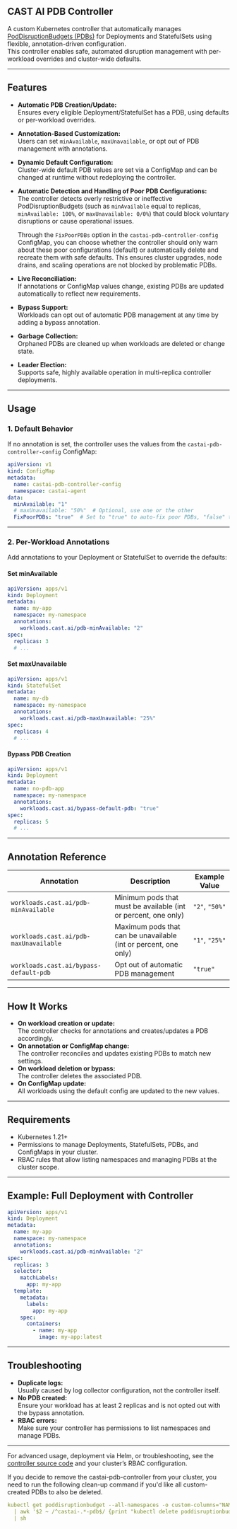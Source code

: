 ## CAST AI PDB Controller

A custom Kubernetes controller that automatically manages [PodDisruptionBudgets (PDBs)](https://kubernetes.io/docs/tasks/run-application/configure-pdb/) for Deployments and StatefulSets using flexible, annotation-driven configuration.  
This controller enables safe, automated disruption management with per-workload overrides and cluster-wide defaults.

---

## Features

- **Automatic PDB Creation/Update:**  
  Ensures every eligible Deployment/StatefulSet has a PDB, using defaults or per-workload overrides.

- **Annotation-Based Customization:**  
  Users can set `minAvailable`, `maxUnavailable`, or opt out of PDB management with annotations.

- **Dynamic Default Configuration:**  
    Cluster-wide default PDB values are set via a ConfigMap and can be changed at runtime without redeploying the controller.

- **Automatic Detection and Handling of Poor PDB Configurations:**  
  The controller detects overly restrictive or ineffective PodDisruptionBudgets (such as `minAvailable` equal to replicas, `minAvailable: 100%`, or `maxUnavailable: 0/0%`) that could block voluntary disruptions or cause operational issues.
  
  Through the `FixPoorPDBs` option in the `castai-pdb-controller-config` ConfigMap, you can choose whether the controller should only warn about these poor configurations (default) or automatically delete and recreate them with safe defaults. This ensures cluster upgrades, node drains, and scaling operations are not blocked by problematic PDBs.

- **Live Reconciliation:**  
  If annotations or ConfigMap values change, existing PDBs are updated automatically to reflect new requirements.

- **Bypass Support:**  
  Workloads can opt out of automatic PDB management at any time by adding a bypass annotation.

- **Garbage Collection:**  
  Orphaned PDBs are cleaned up when workloads are deleted or change state.

- **Leader Election:**  
  Supports safe, highly available operation in multi-replica controller deployments.

---

## Usage

### 1. **Default Behavior**

If no annotation is set, the controller uses the values from the `castai-pdb-controller-config` ConfigMap:

```yaml
apiVersion: v1
kind: ConfigMap
metadata:
  name: castai-pdb-controller-config
  namespace: castai-agent
data:
  minAvailable: "1"
  # maxUnavailable: "50%"  # Optional, use one or the other
  FixPoorPDBs: "true"  # Set to "true" to auto-fix poor PDBs, "false" to only warn
```

---

### 2. **Per-Workload Annotations**

Add annotations to your Deployment or StatefulSet to override the defaults:

#### **Set minAvailable**

```yaml
apiVersion: apps/v1
kind: Deployment
metadata:
  name: my-app
  namespace: my-namespace
  annotations:
    workloads.cast.ai/pdb-minAvailable: "2"
spec:
  replicas: 3
  # ...
```

#### **Set maxUnavailable**

```yaml
apiVersion: apps/v1
kind: StatefulSet
metadata:
  name: my-db
  namespace: my-namespace
  annotations:
    workloads.cast.ai/pdb-maxUnavailable: "25%"
spec:
  replicas: 4
  # ...
```

#### **Bypass PDB Creation**

```yaml
apiVersion: apps/v1
kind: Deployment
metadata:
  name: no-pdb-app
  namespace: my-namespace
  annotations:
    workloads.cast.ai/bypass-default-pdb: "true"
spec:
  replicas: 5
  # ...
```

---

## Annotation Reference

| Annotation                                      | Description                                                      | Example Value      |
|-------------------------------------------------|------------------------------------------------------------------|--------------------|
| `workloads.cast.ai/pdb-minAvailable`            | Minimum pods that must be available (int or percent, one only)   | `"2"`, `"50%"`     |
| `workloads.cast.ai/pdb-maxUnavailable`          | Maximum pods that can be unavailable (int or percent, one only)  | `"1"`, `"25%"`     |
| `workloads.cast.ai/bypass-default-pdb`          | Opt out of automatic PDB management                              | `"true"`           |

---

## How It Works

- **On workload creation or update:**  
  The controller checks for annotations and creates/updates a PDB accordingly.
- **On annotation or ConfigMap change:**  
  The controller reconciles and updates existing PDBs to match new settings.
- **On workload deletion or bypass:**  
  The controller deletes the associated PDB.
- **On ConfigMap update:**  
  All workloads using the default config are updated to the new values.

---

## Requirements

- Kubernetes 1.21+
- Permissions to manage Deployments, StatefulSets, PDBs, and ConfigMaps in your cluster.
- RBAC rules that allow listing namespaces and managing PDBs at the cluster scope.

---

## Example: Full Deployment with Controller

```yaml
apiVersion: apps/v1
kind: Deployment
metadata:
  name: my-app
  namespace: my-namespace
  annotations:
    workloads.cast.ai/pdb-minAvailable: "2"
spec:
  replicas: 3
  selector:
    matchLabels:
      app: my-app
  template:
    metadata:
      labels:
        app: my-app
    spec:
      containers:
        - name: my-app
          image: my-app:latest
```

---

## Troubleshooting

- **Duplicate logs:**  
  Usually caused by log collector configuration, not the controller itself.
- **No PDB created:**  
  Ensure your workload has at least 2 replicas and is not opted out with the bypass annotation.
- **RBAC errors:**  
  Make sure your controller has permissions to list namespaces and manage PDBs.

---

For advanced usage, deployment via Helm, or troubleshooting, see the [controller source code](./main.go) and your cluster’s RBAC configuration.

If you decide to remove the castai-pdb-controller from your cluster, you need to run the following clean-up command if you'd like all custom-created PDBs to also be deleted.

```yaml
kubectl get poddisruptionbudget --all-namespaces -o custom-columns="NAMESPACE:.metadata.namespace,NAME:.metadata.name" \
  | awk '$2 ~ /^castai-.*-pdb$/ {print "kubectl delete poddisruptionbudget -n " $1 " " $2}' \
  | sh
```